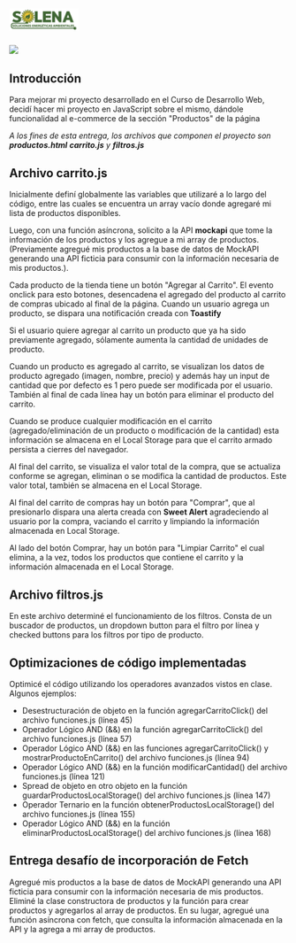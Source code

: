 # <img src="https://github.com/micanevoran/SOLENA/blob/master/img/logo.svg" alt="SOLENA - Soluciones Energéticas Ambientales" width=25%>
<img src="https://img.shields.io/badge/STATUS-EN%20DESAROLLO-green">


## Introducción

Para mejorar mi proyecto desarrollado en el Curso de Desarrollo Web, decidí hacer mi proyecto en JavaScript sobre el mismo, dándole funcionalidad al e-commerce de la sección "Productos" de la página

*A los fines de esta entrega, los archivos que componen el proyecto son **productos.html** **carrito.js** y **filtros.js***


## Archivo carrito.js

Inicialmente definí globalmente las variables que utilizaré a lo largo del código, entre las cuales se encuentra un array vacío donde agregaré mi lista de productos disponibles. 

Luego, con una función asíncrona, solicito a la API **mockapi** que tome la información de los productos y los agregue a mi array de productos. 
(Previamente agregué mis productos a la base de datos de MockAPI generando una API ficticia para consumir con la información necesaria de mis productos.). 

Cada producto de la tienda tiene un botón "Agregar al Carrito". El evento onclick para esto botones, desencadena el agregado del producto al carrito de compras ubicado al final de la página. Cuando un usuario agrega un producto, se dispara una notificación creada con **Toastify**

Si el usuario quiere agregar al carrito un producto que ya ha sido previamente agregado, sólamente aumenta la cantidad de unidades de producto.

Cuando un producto es agregado al carrito, se visualizan los datos de producto agregado (imagen, nombre, precio) y además hay un input de cantidad que por defecto es 1 pero puede ser modificada por el usuario. También al final de cada línea hay un botón para eliminar el producto del carrito. 

Cuando se produce cualquier modificación en el carrito (agregado/eliminación de un producto o modificación de la cantidad) esta información se almacena en el Local Storage para que el carrito armado persista a cierres del navegador. 

Al final del carrito, se visualiza el valor total de la compra, que se actualiza conforme se agregan, eliminan o se modifica la cantidad de productos. Este valor total, también se almacena en el Local Storage.

Al final del carrito de compras hay un botón para "Comprar", que al presionarlo dispara una alerta creada con **Sweet Alert** agradeciendo al usuario por la compra, vaciando el carrito y limpiando la información almacenada en Local Storage. 

Al lado del botón Comprar, hay un botón para "Limpiar Carrito" el cual elimina, a la vez, todos los productos que contiene el carrito y la información almacenada en el Local Storage.


## Archivo filtros.js

En este archivo determiné el funcionamiento de los filtros. 
Consta de un buscador de productos, un dropdown button para el filtro por línea y checked buttons para los filtros por tipo de producto. 

## Optimizaciones de código implementadas

Optimicé el código utilizando los operadores avanzados vistos en clase. Algunos ejemplos:
- Desestructuración de objeto en la función agregarCarritoClick() del archivo funciones.js (línea 45)
- Operador Lógico AND (&&) en la función agregarCarritoClick() del archivo funciones.js (línea 57)
- Operador Lógico AND (&&) en las funciones agregarCarritoClick() y mostrarProductoEnCarrito() del archivo funciones.js (línea 94)
- Operador Lógico AND (&&) en la función modificarCantidad() del archivo funciones.js (línea 121)
- Spread de objeto en otro objeto en la función guardarProductosLocalStorage() del archivo funciones.js (línea 147)
- Operador Ternario en la función obtenerProductosLocalStorage() del archivo funciones.js (línea 155)
- Operador Lógico AND (&&) en la función eliminarProductosLocalStorage() del archivo funciones.js (línea 168)


## Entrega desafío de incorporación de Fetch

Agregué mis productos a la base de datos de MockAPI generando una API ficticia para consumir con la información necesaria de mis productos. Eliminé la clase constructora de productos y la función para crear productos y agregarlos al array de productos. En su lugar, agregué una función asíncrona con fetch, que consulta la información almacenada en la API y la agrega a mi array de productos.
